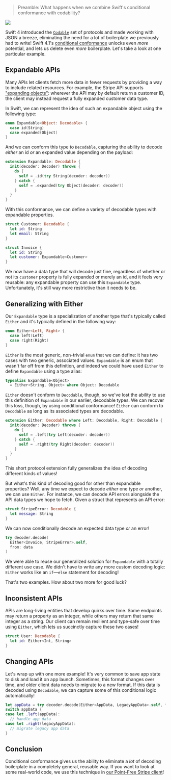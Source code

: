 > Preamble: What happens when we combine Swift's conditional conformance with codability?

![](https://d1iqsrac68iyd8.cloudfront.net/posts/0008-conditional-coding/poster.png)

Swift 4 introduced the
[`Codable`](https://developer.apple.com/documentation/foundation/archives_and_serialization/encoding_and_decoding_custom_types)
set of protocols and made working with JSON a breeze, eliminating the need for a lot of boilerplate
we previously had to write! Swift 4.1's
[conditional conformance](https://swift.org/blog/conditional-conformance/) unlocks even _more_
potential, and lets us delete even _more_ boilerplate. Let's take a look at one particular example.

## Expandable APIs

Many APIs let clients fetch more data in fewer requests by providing a way to include related
resources. For example, the Stripe API supports
["expanding objects"](https://stripe.com/docs/api#expanding_objects): wherever the API may by
default return a customer ID, the client may instead request a fully expanded customer data type.

In Swift, we can represent the idea of such an expandable object using the following type:

```swift
enum Expandable<Object: Decodable> {
  case id(String)
  case expanded(Object)
}
```

And we can conform this type to `Decodable`, capturing the ability to decode _either_ an id _or_ an
expanded value depending on the payload:

```swift
extension Expandable: Decodable {
  init(decoder: Decoder) throws {
    do {
      self = .id(try String(decoder: decoder))
    } catch {
      self = .expanded(try Object(decoder: decoder))
    }
  }
}
```

With this conformance, we can define a variety of decodable types with expandable properties.

```swift
struct Customer: Decodable {
  let id: String
  let email: String
}

struct Invoice {
  let id: String
  let customer: Expandable<Customer>
}
```

We now have a data type that will decode just fine, regardless of whether or not its `customer`
property is fully expanded or merely an id, and it feels very reusable: any expandable property can
use this `Expandable` type. Unfortunately, it's still way more restrictive than it needs to be.

## Generalizing with Either

Our `Expandable` type is a specialization of another type that's typically called `Either` and it's
typically defined in the following way:

```swift
enum Either<Left, Right> {
  case left(Left)
  case right(Right)
}
```

`Either` is the most generic, non-trivial `enum` that we can define: it has two cases with two
generic, associated values. `Expandable` is an enum that wasn't far off from this definition, and
indeed we could have used `Either` to define `Expandable` using a type alias:

```swift
typealias Expandable<Object>
  = Either<String, Object> where Object: Decodable
```

`Either` doesn't conform to `Decodable`, though, so we've lost the ability to use this definition of
`Expandable` in our earlier, decodable types. We can recover this loss, though, by using conditional
conformance! `Either` can conform to `Decodable` as long as its associated types are decodable.

```swift
extension Either: Decodable where Left: Decodable, Right: Decodable {
  init(decoder: Decoder) throws {
    do {
      self = .left(try Left(decoder: decoder))
    } catch {
      self = .right(try Right(decoder: decoder))
    }
  }
}
```

This short protocol extension fully generalizes the idea of decoding different kinds of values!

But what's this kind of decoding good for other than expandable properties? Well, any time we expect
to decode _either_ one type _or_ another, we can use `Either`. For instance, we can decode API
errors alongside the API data types we hope to fetch. Given a struct that represents an API error:

```swift
struct StripeError: Decodable {
  let message: String
}
```

We can now conditionally decode an expected data type _or_ an error!

```swift
try decoder.decode(
  Either<Invoice, StripeError>.self,
  from: data
)
```

We were able to reuse our generalized solution for `Expandable` with a totally different use case.
We didn't have to write any more custom decoding logic: `Either` works like an `if`—`else` statement
for decoding!

That's two examples. How about two more for good luck?

## Inconsistent APIs

APIs are long-living entities that develop quirks over time. Some endpoints may return a property as
an integer, while others may return that same integer as a string. Our client can remain resilient
and type-safe over time using `Either`, which lets us succinctly capture these two cases!

```swift
struct User: Decodable {
  let id: Either<Int, String>
}
```

## Changing APIs

Let's wrap up with one more example! It's very common to save app state to disk and load it on app
launch. Sometimes, this format changes over time, and older client data needs to migrate to a new
format. If this data is decoded using `Decodable`, we can capture some of this conditional logic
automatically!

```swift
let appData = try decoder.decode(Either<AppData, LegacyAppData>.self, from: data)
switch appData {
case let .left(appData):
  // handle app data
case let .right(legacyAppData):
  // migrate legacy app data
}
```

## Conclusion

Conditional conformance gives us the ability to eliminate a _lot_ of decoding boilerplate in a
completely general, reusable way. If you want to look at some real-world code, we use this technique
in
[our Point-Free Stripe client](https://github.com/pointfreeco/pointfreeco/blob/42d57452cbd346666931e2c6a040466f8084cf1b/Sources/PointFree/Stripe.swift#L233)!
